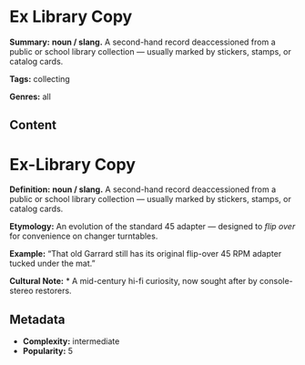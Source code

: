 # Ex Library Copy

**Summary:** **noun / slang.** A second-hand record deaccessioned from a public or school library collection — usually marked by stickers, stamps, or catalog cards.

**Tags:** collecting

**Genres:** all

## Content

# Ex-Library Copy

**Definition:** **noun / slang.** A second-hand record deaccessioned from a public or school library collection — usually marked by stickers, stamps, or catalog cards.

**Etymology:** An evolution of the standard 45 adapter — designed to *flip over* for convenience on changer turntables.

**Example:** “That old Garrard still has its original flip-over 45 RPM adapter tucked under the mat.”

**Cultural Note:** * A mid-century hi-fi curiosity, now sought after by console-stereo restorers.

## Metadata

- **Complexity:** intermediate
- **Popularity:** 5
